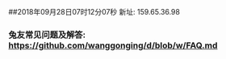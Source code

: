 ##2018年09月28日07时12分07秒 新址: 159.65.36.98
### 兔友常见问题及解答: https://github.com/wanggonging/d/blob/w/FAQ.md
